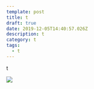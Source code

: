 ```yaml
---
template: post
title: t
draft: true
date: 2019-12-05T14:40:57.026Z
description: t
category: t
tags:
  - t
---
```

t

![](content/posts/DRAFT_MEDIA_FILES/cs.jpeg)
